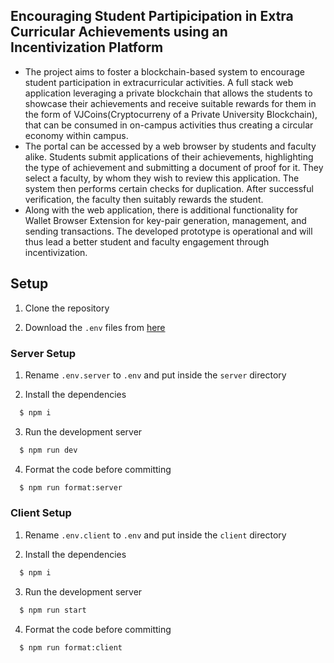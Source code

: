 ## Encouraging Student Partipicipation in Extra Curricular Achievements using an Incentivization Platform 

- The project aims to foster a blockchain-based system to encourage student participation in extracurricular activities. A full stack web application leveraging a private blockchain that allows the students to showcase their achievements and receive suitable rewards for them in the form of VJCoins(Cryptocurreny of a Private University Blockchain), that can be consumed in on-campus activities thus creating a circular economy within campus. 
- The portal can be accessed by a web browser by students and faculty alike. Students submit applications of their achievements, highlighting the type of achievement and submitting a document of proof for it. They select a faculty, by whom they wish to review this application. The system then performs certain checks for duplication. After successful verification, the faculty then suitably rewards the student. 
- Along with the web application, there is additional functionality for Wallet Browser Extension for key-pair generation, management, and sending transactions. The developed prototype is operational and will thus lead a better student and faculty engagement through incentivization. 

## Setup

1. Clone the repository

2. Download the `.env` files from [here](https://drive.google.com/drive/folders/1PtD4f61ON4NkOK_iARYHnM2kJaPXC0sE?usp=sharing)

### Server Setup

1. Rename `.env.server` to `.env` and put inside the `server` directory

2. Install the dependencies

```bash
  $ npm i
```

3. Run the development server

```bash
  $ npm run dev
```

4. Format the code before committing

```bash
  $ npm run format:server
```

### Client Setup

1. Rename `.env.client` to `.env` and put inside the `client` directory

2. Install the dependencies

```bash
  $ npm i
```

3. Run the development server

```bash
  $ npm run start
```

4. Format the code before committing

```bash
  $ npm run format:client
